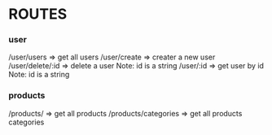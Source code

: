 # ROUTES

### user

/user/users => get all users
/user/create => creater a new user
/user/delete/:id => delete a user Note: id is a string
/user/:id => get user by id Note: id is a string

### products

/products/ => get all products
/products/categories => get all products categories
